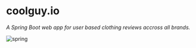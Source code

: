 # coolguy.io
*A Spring Boot web app for user based clothing reviews accross all brands.*

![spring](http://i.giphy.com/LpTiPriHPk2Z2.gif)
